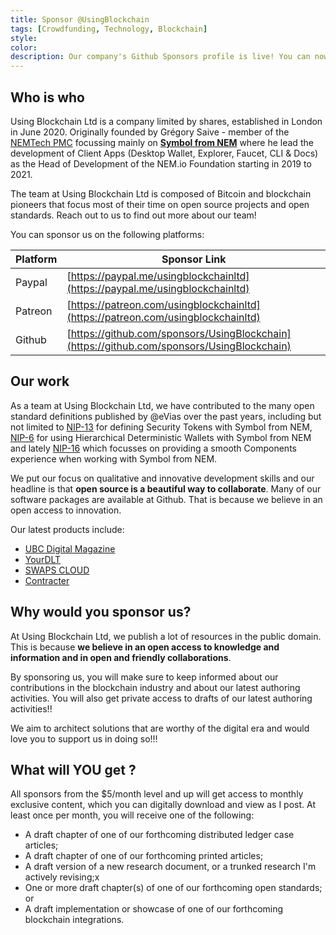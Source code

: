 ```yaml
---
title: Sponsor @UsingBlockchain
tags: [Crowdfunding, Technology, Blockchain]
style: 
color: 
description: Our company's Github Sponsors profile is live! You can now sponsor us to support our open source work and authors.
---
```


## Who is who

Using Blockchain Ltd is a company limited by shares, established in London in June 2020. Originally founded by Grégory Saive - member of the [NEMTech PMC](https://github.com/nemtech/community) focussing mainly on [**Symbol from NEM**](https://symbolplatform.com) where he lead the development of Client Apps (Desktop Wallet, Explorer, Faucet, CLI & Docs) as the Head of Development of the NEM.io Foundation starting in 2019 to 2021.

The team at Using Blockchain Ltd is composed of Bitcoin and blockchain pioneers that focus most of their time on open source projects and open standards. Reach out to us to find out more about our team!

You can sponsor us on the following platforms:

| Platform | Sponsor Link |
| --- | --- |
| Paypal | [https://paypal.me/usingblockchainltd](https://paypal.me/usingblockchainltd) |
| Patreon | [https://patreon.com/usingblockchainltd](https://patreon.com/usingblockchainltd) |
| Github | [https://github.com/sponsors/UsingBlockchain](https://github.com/sponsors/UsingBlockchain) |

## Our work

As a team at Using Blockchain Ltd, we have contributed to the many open standard definitions published by @eVias over the past years, including but not limited to [NIP-13](https://github.com/nemtech/NIP/blob/master/NIPs/nip-0013.md) for defining Security Tokens with Symbol from NEM, [NIP-6](https://github.com/nemtech/NIP/blob/master/NIPs/nip-0006.md) for using Hierarchical Deterministic Wallets with Symbol from NEM and lately [NIP-16](https://github.com/nemtech/NIP/blob/master/NIPs/nip-0016.md) which focusses on providing a smooth Components experience when working with Symbol from NEM.

We put our focus on qualitative and innovative development skills and our headline is that **open source is a beautiful way to collaborate**. Many of our software packages are available at Github. That is because we believe in an open access to innovation.

Our latest products include:

- [UBC Digital Magazine](https://ubc.digital)
- [YourDLT](https://yourdlt.tools)
- [SWAPS CLOUD](https://swaps.cloud)
- [Contracter](https://contracter.app)

## Why would you sponsor us?

At Using Blockchain Ltd, we publish a lot of resources in the public domain. This is because **we believe in an open access to knowledge and information and in open and friendly collaborations**.

By sponsoring us, you will make sure to keep informed about our contributions in the blockchain industry and about our latest authoring activities. You will also get private access to drafts of our latest authoring activities!!

We aim to architect solutions that are worthy of the digital era and would love you to support us in doing so!!!

## What will YOU get ?

All sponsors from the $5/month level and up will get access to monthly exclusive content, which you can digitally download and view as I post. At least once per month, you will receive one of the following:

- A draft chapter of one of our forthcoming distributed ledger case articles;
- A draft chapter of one of our forthcoming printed articles;
- A draft version of a new research document, or a trunked research I'm actively revising;x
- One or more draft chapter(s) of one of our forthcoming open standards; or
- A draft implementation or showcase of one of our forthcoming blockchain integrations.
